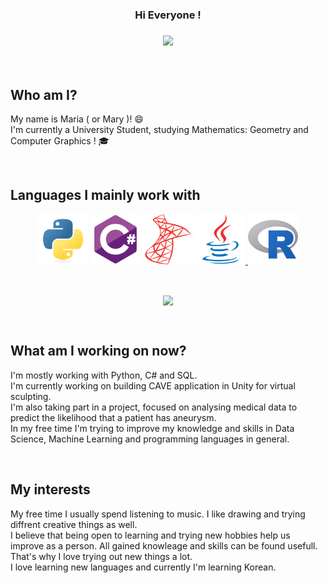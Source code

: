 <!--- <h3 align="center"> <img src="https://github.com/malasie/malasie/blob/main/hi.gif" width="50px">    Hi Everyone !  </h3> --->
<h3 align="center">   Hi Everyone !  </h3>
<h3 align="center"> <img src="https://capsule-render.vercel.app/api?type=rect&color=gradient&height=2"> </h3></br>
<h2> Who am I? </h2>
<p> My name is Maria ( or Mary )! 😄 </br>
I'm currently a University Student, studying Mathematics: Geometry and Computer Graphics !  🎓</p>
</br>

  <h2> Languages I mainly work with </h2>
    <p align="center">
    <!-- Python -->
    <a href="https://www.python.org" target="_blank"> <img src="https://raw.githubusercontent.com/devicons/devicon/master/icons/python/python-original.svg" alt="Python" width="80" height="80"/></a>
    <!-- C# -->
      <a href="https://www.w3schools.com/cs/" target="_blank"><img src="https://raw.githubusercontent.com/devicons/devicon/master/icons/csharp/csharp-original.svg" alt="C#" width="80" height="80" /></a>
    <!-- SQL -->
    <a href="https://www.microsoft.com/en-us/sql-server" target="_blank"><img src="https://raw.githubusercontent.com/devicons/devicon/1119b9f84c0290e0f0b38982099a2bd027a48bf1/icons/microsoftsqlserver/microsoftsqlserver-plain.svg" alt="T-SQL" width="80" height="80" /></a>
    <!-- Java -->
    <a href="https://www.java.com" target="_blank"> <img src="https://raw.githubusercontent.com/devicons/devicon/master/icons/java/java-original.svg" alt="Java" width="80" height="80"/> </a>
    <!-- R -->
    <a href="https://www.r-project.org/" target="_blank"> <img src="https://raw.githubusercontent.com/devicons/devicon/1119b9f84c0290e0f0b38982099a2bd027a48bf1/icons/r/r-original.svg" alt="R" width="80" height="80"/> </a>
</p>
</br>
<p align="center">
  <img align="center" src="https://github-readme-stats-malasie.vercel.app/api/top-langs/?username=malasie&langs_count=6&theme=tokyonight&layout=compact&count_private=true&exclude_repo=Interaktywne-Serwisy-Internetowe" />
</p>



</br>
<h2> What am I working on now? </h2>
<p> I'm mostly working with Python, C# and SQL. </br>
I'm currently working on building CAVE application in Unity for virtual sculpting. </br>
I'm also taking part in a project, focused on analysing medical data to predict the likelihood that a patient has aneurysm. </br>
In my free time I'm trying to improve my knowledge and skills in Data Science, Machine Learning and programming languages in general.
 </p> 
 </br>
 
<h2> My interests </h2>
<p> My free time I usually spend listening to music. I like drawing and trying diffrent creative things as well. </br>
I believe that being open to learning and trying new hobbies help us improve as a person. All gained knowleage and skills can be found usefull. </br>
That's why I love trying out new things a lot. </br>
I love learning new languages and currently I'm learning Korean. </br></p>

<!--
**malasie/malasie** is a ✨ _special_ ✨ repository because its `README.md` (this file) appears on your GitHub profile.

Here are some ideas to get you started:

- 🔭 I’m currently working on ...
- 🌱 I’m currently learning ...
- 👯 I’m looking to collaborate on ...
- 🤔 I’m looking for help with ...
- 💬 Ask me about ...
- 📫 How to reach me: ...
- 😄 Pronouns: ...
- ⚡ Fun fact: ...
-->
